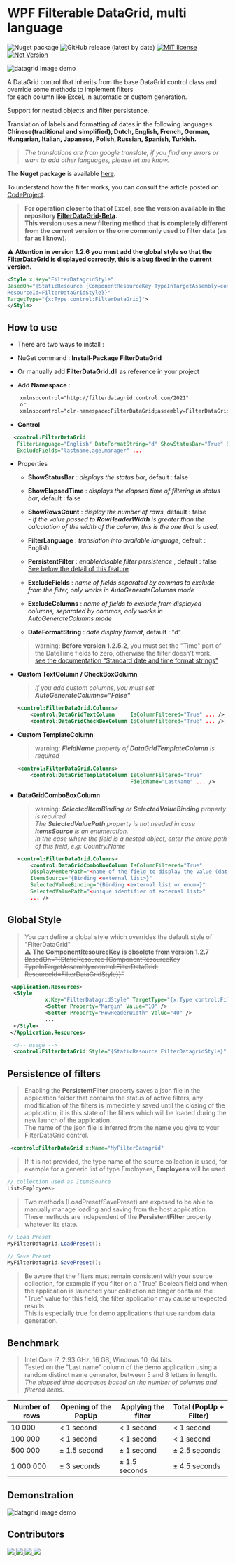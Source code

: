 # WPF Filterable DataGrid, multi language

<!--
![GitHub release (latest by date)](https://img.shields.io/github/v/release/macgile/DataGridFilter)
-->

![Nuget package](https://img.shields.io/nuget/v/FilterDataGrid)
![GitHub release (latest by date)](https://img.shields.io/github/v/release/macgile/DataGridFilter?include_prereleases)
[![MIT license](https://img.shields.io/badge/License-MIT-blue.svg)](https://lbesson.mit-license.org/)
[![Net Version](https://img.shields.io/badge/net%20version-net4.8%20netcore3.1%20net5.0%20net6.0%20net7.0-blue)](https://shields.io)

![datagrid image demo](https://raw.githubusercontent.com/macgile/DataGridFilter/master/FilterDataGrid.png)  

A DataGrid control that inherits from the base DataGrid control class and override some methods to implement filters  
for each column like Excel, in automatic or custom generation.  

Support for nested objects and filter persistence.  

Translation of labels and formatting of dates in the following languages: **Chinese(traditional and simplified), Dutch, English, French, German, Hungarian, Italian, Japanese, Polish, Russian, Spanish, Turkish.**

 > *The translations are from google translate, if you find any errors or want to add other languages, please let me know.*

The **Nuget package** is available [here](https://www.nuget.org/packages/FilterDataGrid/).

To understand how the filter works, you can consult the article posted on [CodeProject](https://www.codeproject.com/Articles/5292782/WPF-DataGrid-Filterable-multi-language).  

> **For operation closer to that of Excel, see the version available in the repository [FilterDataGrid-Beta](https://github.com/macgile/FilterDataGrid-Beta).  
This version uses a new filtering method that is completely different from the current version or the one commonly used to filter data (as far as I know).**  

:warning: **Attention in version 1.2.6 you must add the global style so that the FilterDataGrid is displayed correctly, this is a bug fixed in the current version.**  

```xml
<Style x:Key="FilterDatagridStyle" 
BasedOn="{StaticResource {ComponentResourceKey TypeInTargetAssembly=control:FilterDataGrid, 
ResourceId=FilterDataGridStyle}}" 
TargetType="{x:Type control:FilterDataGrid}">
</Style>
```

## How to use

- There are two ways to install :

- NuGet command : **Install-Package FilterDataGrid**

- Or manually add **FilterDataGrid.dll** as reference in your project

- Add **Namespace** :

```xml
    xmlns:control="http://filterdatagrid.control.com/2021"  
    or
    xmlns:control="clr-namespace:FilterDataGrid;assembly=FilterDataGrid"  
```

- **Control**  

```xml
  <control:FilterDataGrid 
   FilterLanguage="English" DateFormatString="d" ShowStatusBar="True" ShowElapsedTime="False"
   ExcludeFields="lastname,age,manager" ...
```

- Properties
  - **ShowStatusBar** : *displays the status bar*, default : false  
  - **ShowElapsedTime** : *displays the elapsed time of filtering in status bar*, default : false  
  - **ShowRowsCount** : *display the number of rows*, default : false  
  *- If the value passed to **RowHeaderWidth** is greater than the calculation of the width of the column, this is the one that is used.*  
  - **FilterLanguage** : *translation into available language*, default : English  
  - **PersistentFilter** : *enable/disable filter persistence* , default : false  
  [See below the detail of this feature](#persistence-of-filters)

  - **ExcludeFields** : *name of fields separated by commas to exclude from the filter, only works in AutoGenerateColumns mode*  
  - **ExcludeColumns** : *name of fields to exclude from displayed columns, separated by commas, only works in AutoGenerateColumns mode*  
  - **DateFormatString** : *date display format*, default : "d"  

  > warning: **Before version 1.2.5.2**, you must set the "Time" part of the DateTime fields to zero, otherwise
  > the filter doesn't work.  
  > [see the documentation "Standard date and time format strings"](https://docs.microsoft.com/en-us/dotnet/standard/base-types/standard-date-and-time-format-strings)

- **Custom TextColumn / CheckBoxColumn**
     > *If you add custom columns, you must set **AutoGenerateColumns="False"***

  ```xml
  <control:FilterDataGrid.Columns>   
      <control:DataGridTextColumn     IsColumnFiltered="True" ... />
      <control:DataGridCheckBoxColumn IsColumnFiltered="True" ... />
  ```

- **Custom TemplateColumn**  
     > warning: ***FieldName** property of **DataGridTemplateColumn** is required*

  ```xml
  <control:FilterDataGrid.Columns>   
      <control:DataGridTemplateColumn IsColumnFiltered="True"
                                      FieldName="LastName" ... />  
  ```
  
- **DataGridComboBoxColumn**  
    > warning: ***SelectedItemBinding** or ***SelectedValueBinding*** property is required.    
    The **SelectedValuePath** property is not needed in case **ItemsSource** is an enumeration.  
    In the case where the field is a nested object, enter the entire path of this field, e.g: Country.Name*  

  ```xml
  <control:FilterDataGrid.Columns>   
      <control:DataGridComboBoxColumn IsColumnFiltered="True"
      DisplayMemberPath="<name of the field to display the value (datagrid field)>"
      ItemsSource="{Binding <external list>}"
      SelectedValueBinding="{Binding <external list or enum>}"  
      SelectedValuePath="<unique identifier of external list>"
      ... />  
  ```

## Global Style

>You can define a global style which overrides the default style of "FilterDataGrid"  
:warning: **The ComponentResourceKey is obsolete from version 1.2.7**
~~BasedOn="{StaticResource {ComponentResourceKey TypeInTargetAssembly=control:FilterDataGrid,
        ResourceId=FilterDataGridStyle}}"~~

```xml
 <Application.Resources>
  <Style
            x:Key="FilterDatagridStyle" TargetType="{x:Type control:FilterDataGrid}">
            <Setter Property="Margin" Value="10" />
            <Setter Property="RowHeaderWidth" Value="40" />
            ...
  </Style>
 </Application.Resources>

  <!-- usage -->
  <control:FilterDataGrid Style="{StaticResource FilterDatagridStyle}" ...
```

## Persistence of filters

>Enabling the **PersistentFilter** property saves a json file in the application folder that contains the status of active filters, any modification of the filters is immediately saved until the closing of the application, it is this state of the filters which will be loaded during the new launch of the application.  
The name of the json file is inferred from the name you give to your FilterDataGrid control.

```xml
 <control:FilterDataGrid x:Name="MyFilterDatagrid"
```

>If it is not provided, the type name of the source collection is used, for example for a generic list of type Employees, **Employees** will be used  

```csharp
// collection used as ItemsSource
List<Employees>
```

>Two methods (LoadPreset/SavePreset) are exposed to be able to manually manage loading and saving from the host application.  
These methods are independent of the **PersistentFilter** property whatever its state.

```csharp
// Load Preset
MyFilterDatagrid.LoadPreset();

// Save Preset
MyFilterDatagrid.SavePreset();
```

>Be aware that the filters must remain consistent with your source collection, for example if you filter on a "True" Boolean field and when the application is launched your collection no longer contains the "True" value for this field, the filter application may cause unexpected results.  
This is especially true for demo applications that use random data generation.

## Benchmark

> Intel Core i7, 2.93 GHz, 16 GB, Windows 10, 64 bits.  
> Tested on the "Last name" column of the demo application using a random distinct name generator, between 5 and 8 letters in length.  
> *The elapsed time decreases based on the number of columns and filtered items.*

Number of rows | Opening of the PopUp | Applying the filter | Total (PopUp + Filter)
 --- | --- | --- | ---
10 000 | < 1 second | < 1 second | < 1 second
100 000 | < 1 second | < 1 second | < 1 second
500 000 | ± 1.5 second | ± 1 second | ± 2.5 seconds
1 000 000 | ± 3 seconds | ± 1.5 seconds | ± 4.5 seconds

## Demonstration

![datagrid image demo](https://raw.githubusercontent.com/macgile/DataGridFilter/master/capture.gif)  

## Contributors

<a href="https://github.com/Apflkuacha" target="_blank">
  <img src="https://images.weserv.nl/?url=avatars.githubusercontent.com/u/31316050?v=4&h=64&w=64&fit=cover&mask=circle&maxage=7d" />
</a>
<a href="https://github.com/wordiboi" target="_blank">
  <img src="https://images.weserv.nl/?url=avatars.githubusercontent.com/u/15075279?v=4&h=64&w=64&fit=cover&mask=circle&maxage=7d" />
</a>
<a href="https://github.com/ottosson" target="_blank">
  <img src="https://images.weserv.nl/?url=avatars.githubusercontent.com/u/3355320?v=4&h=64&w=64&fit=cover&mask=circle&maxage=7d" />
</a>

<!-- Made with [contributors-img](https://contrib.rocks). -->
<a href="https://github.com/macgile/DataGridFilter/graphs/contributors">
  <img src="https://contrib.rocks/image?repo=macgile/DataGridFilter" />
</a>
